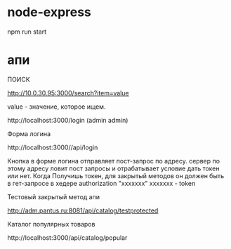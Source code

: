 # node-express

npm run start


<h1> апи</h1>

<p></p>

ПОИСК

http://10.0.30.95:3000/search?item=value

value - значение, которое ищем.


http://localhost:3000/login (admin admin)

Форма логина

http://localhost:3000//api/login

Кнопка в форме логина отправляет пост-запрос по адресу. 
сервер по этому адресу ловит пост запросы и отрабатывает условие дать токен или нет.
Когда Получишь токен, для закрытый методов он должен быть в гет-запросе в хедере authorization "xxxxxxx"  xxxxxxx - token

Тестовый закрытый метод апи

http://adm.pantus.ru:8081/api/catalog/testprotected

Каталог популярных товаров


http://localhost:3000/api/catalog/popular




